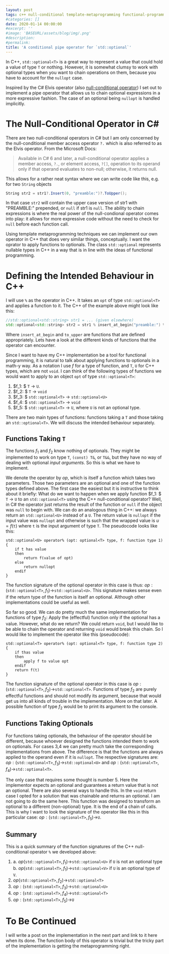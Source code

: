 ```yaml
---
layout: post
tags: c++ null-conditional template-metaprogramming functional-programming
#categories: []
date: 2020-01-14 00:00:00
#excerpt: ''
#image: 'BASEURL/assets/blog/img/.png'
#description:
#permalink:
title: 'A conditional pipe operator for `std::optional`' 
---
```


In C++, `std::optional<T>` is a great way to represent a value that could hold a value of type `T` or nothing. However, it is somewhat clumsy to work with optional types when you want to chain operations on them, because you have to account for the `nullopt` case.

Inspired by the C# Elvis operator (also [null-conditional operator](https://docs.microsoft.com/en-us/dotnet/csharp/language-reference/operators/member-access-operators#null-conditional-operators--and-)) I set out to implement a pipe operator that allows us to chain optional expressions in a more expressive fashion. The case of an optional being `nullopt` is handled implicitly.

#  The Null-Conditional Operator in C#
There are two null-conditional operators in C# but I am only concerned by the null-conditional member access operator `?.` which is also referred to as the Elvis operator. From the Microsoft Docs:

> Available in C# 6 and later, a null-conditional operator applies a member access, `?.`, or element access, `?[]`, operation to its operand only if that operand evaluates to non-null; otherwise, it returns null.

This allows for a rather neat syntax where we can write code like this, e.g. for two `String` objects
```c#
String str2 = str1?.Insert(0, "preamble:")?.ToUpper();
```
In that case `str2` will contain the upper case version of str1 with "PREAMBLE:" prepended, or `null` if str1 is `null`. The ability to chain expressions is where the real power of the null-condional operator comes into play: it allows for more expressive code without the need to check for `null` before each function call.

Using template metaprogramming techniques we can implement our own operator in C++ that does very similar things, conceptually. I want the oprator to apply functions to optionals. The class `std::optional` represents nullable types in C++ in a way that is in line with the ideas of functional programming. 

# Defining the Intended Behaviour in C++
I will use `%` as the operator in C++. It takes an `opt` of type `std::optional<T>` and applies a function to it. The C++ of the example above might look like this:
```c++
//std::optional<std::string> str1 = ... (given elsewhere)
std::optional<std::string> str2 = str1 % insert_at_begin("preamble:") % to_upper;
```
Where `insert_at_begin` and `to_upper` are functions that are defined appropriately. Lets have a look at the different kinds of functions that the operator can encounter.

Since I want to have my C++ implementation be a tool for functional programming, it is natural to talk about applying functions to optionals in a math-y way. As a notation I use $f$ for a type of function, and `T`, `U` for C++ types, which are not `void`.  I can think of the following types of functions we would want to apply to an object `opt` of type `std::optional<T>`:

1. $f_1: $ `T` $\rightarrow$ `U`.
2. $f_2: $ `T` $\rightarrow$ `void`
3. $f_3: $ `std::optional<T>` $\rightarrow$ `std::optional<U>`
4. $f_4: $ `std::optional<T>` $\rightarrow$ `void`
5. $f_5: $ `std::optional<T>` $\rightarrow$ `U`, where `U` is not an optional type.

There are two main types of functions: functions taking a `T` and those taking an `std::optional<T>`. We will discuss the intended behaviour separately. 

## Functions Taking `T`
The functions $f_1$ and $f_2$ know nothing of optionals. They might be implemented to work on type `T`,  `(const) T&`, or `T&&`, but they have no way of dealing with optional *input arguments*. So this is what we have to implement. 
 
We denote the operator by $op$, which is itself a function which takes two parameters. Those two parameters are an optional and one of the function types defined above. The first case the easiest but it is instructive to think about it briefly: What do we want to happen when we apply function $f_1: $ `T` $\rightarrow$ `U` to an `std::optional<T>` using the C++ null-conditional operator? Well, in C# the operator just returns the result of the function or `null` if the object was `null` to begin with. We can do an analogous  thing in C++: we always return an `std::optional<U>` instead of a `U`. The return value is `nullopt` if the input value was `nullopt` and otherwise is such that the wrapped value is $u = f($`t`$)$ where `t` is the input argument of type `T`. The pseudocode looks like this:

```
std::optional<U> operator% (opt: optional<T> type, f: function type 1)
{
	if t has value
	then 
		return f(value of opt)
	else 
		return nullopt
	endif
}

```
The function signature of the optional operator in this case is thus: $op: ($`std::optional<T>`$,f_1)\rightarrow$`std::optional<U>`. This signature makes sense even if the return type of the function is itself an optional. Although other implementations could be useful as well.

So far so good. We can do pretty much the same implementation for functions of type $f_2$: Apply the (effectful) function only if the optional has a value. However, what do we return? We could return `void`, but I would like to be able to chain the operator and returning `void` would break this chain. So I would like to implement the operator like this (pseudocode):

```
std::optional<T> operator% (opt: optional<T> type, f: function type 2)
{
	if thas value
	then 
		apply f to value opt
	endif
 	return f(t)
}

```
The function signature of the optional operator in this case is $op: ($`std::optional<T>`$,f_2)\rightarrow$`std::optional<T>`. Functions of type $f_2$ are purely effectful functions and should not modify its argument, because that would get us into all kinds of trouble in the implementation. More on that later. A possible function of type $f_2$ would be to print its argument to the console.

## Functions Taking Optionals
For functions taking optionals, the behaviour of the operator should be different, because whoever designed the functions intended them to work on optionals.  For cases 3,4 we can pretty much take the corresponding implementations from above. The difference is that the functions are always applied to the operand even if it is `nullopt`. The respective signatures are: $op: ($`std::optional<T>`$,f_3)\rightarrow$`std::optional<U>` and $op: ($`std::optional<T>`$,f_4)\rightarrow$`std::optional<T>`.

The only case that requires some thought is number 5. Here the implementor expects an optional and guarantees a return value that is not an optional. There are also several ways to handle this. In the `void` return case I opted for a solution that was chainable and returns an optional. I am not going to do the same here. This function was designed to transform an optional to a different (non-optional) type. It is the end of a chain of calls. This is why I want to look the signature of the operator like this in this particular case: $op: ($`std::optional<T>`$,f_5)\rightarrow$`U`.

## Summary
This is a quick summary of the function signatures of the C++ null-conditional operator `%` we developed above:

1. 
	a. $op($`std::optional<T>`$,f_1)\rightarrow$`std::optional<U>` if `U` is not an optional type
	b. $op($`std::optional<T>`$,f_1)\rightarrow$`std::optional<V>` if `U` is an optional type of `V`.
2. $op($`std::optional<T>`$,f_2)\rightarrow$`std::optional<T>`
3. $op: ($`std::optional<T>`$,f_3)\rightarrow$`std::optional<U>`
4. $op: ($`std::optional<T>`$,f_4)\rightarrow$`std::optional<T>`
5. $op: ($`std::optional<T>`$,f_5)\rightarrow$`U`

# To Be Continued

I will write a post on the implementation in the next part and link to it here when its done. The function body of this operator is trivial but the tricky part of the implementation is getting the metaprogramming right.
